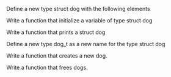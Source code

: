 Define a new type struct dog with the following elements

Write a function that initialize a variable of type struct dog

Write a function that prints a struct dog

Define a new type dog_t as a new name for the type struct dog

Write a function that creates a new dog.

Write a function that frees dogs.
